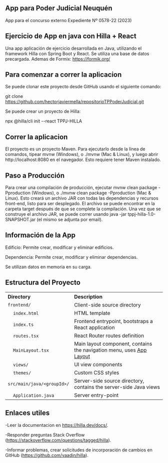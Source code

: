 ## App para Poder Judicial Neuquén

App para el concurso externo Expediente Nº 0578-22  (2023)

## Ejercicio de App en java con Hilla + React

Una app aplicación de ejercicio desarrollada en Java, utilizando el framework Hilla con Spring Boot y React. Se utiliza una base de datos precargada. Ademas de Formix: https://formik.org/


## Para comenzar a correr la aplicacion

Se puede clonar este proyecto desde GitHub usando el siguiente comando:

git clone https://github.com/hectorjaviermella/repositorioTPPoderJudicial.git

Se puede crear un proyecto de Hilla:

npx @hilla/cli init --react TPPJ-HILLA

## Correr la aplicacion

El proyecto es un proyecto Maven. Para ejecutarlo desde la línea de comandos, tipear mvnw (Windows), o ./mvnw (Mac & Linux), y luego abrir http://localhost:8080 en el navegador. Esto requiere tener Maven instalado.

## Paso a Producción

Para crear una compilación de producción, ejecutar mvnw clean package -Pproduction (Windows), o ./mvnw clean package -Pproduction (Mac & Linux). Esto creará un archivo JAR con todas las dependencias y recursos front-end, listo para ser desplegado. El archivo se puede encontrar en la carpeta target después de que se complete la compilación. Una vez que se construye el archivo JAR, se puede correr usando java -jar tppj-hilla-1.0-SNAPSHOT.jar (el mismo se adjunta por email).



## Información de la App

Edificio: Permite crear, modificar y eliminar edificios.

Dependencia: Permite crear, modificar y eliminar dependencias.

Se utilizan datos en memoria en su carga.


## Estructura del Proyecto

<table style="width:100%; text-align: left;">
  <tr><th>Directory</th><th>Description</th></tr>
  <tr><td><code>frontend/</code></td><td>Client-side source directory</td></tr>
  <tr><td>&nbsp;&nbsp;&nbsp;&nbsp;<code>index.html</code></td><td>HTML template</td></tr>
  <tr><td>&nbsp;&nbsp;&nbsp;&nbsp;<code>index.ts</code></td><td>Frontend 
entrypoint, bootstraps a React application</td></tr>
  <tr><td>&nbsp;&nbsp;&nbsp;&nbsp;<code>routes.tsx</code></td><td>React Router routes definition</td></tr>
  <tr><td>&nbsp;&nbsp;&nbsp;&nbsp;<code>MainLayout.tsx</code></td><td>Main 
layout component, contains the navigation menu, uses <a href="https://hilla.dev/docs/react/components/app-layout">
App Layout</a></td></tr>
  <tr><td>&nbsp;&nbsp;&nbsp;&nbsp;<code>views/</code></td><td>UI view 
components</td></tr>
  <tr><td>&nbsp;&nbsp;&nbsp;&nbsp;<code>themes/</code></td><td>Custom  
CSS styles</td></tr>
  <tr><td><code>src/main/java/&lt;groupId&gt;/</code></td><td>Server-side 
source directory, contains the server-side Java views</td></tr>
  <tr><td>&nbsp;&nbsp;&nbsp;&nbsp;<code>Application.java</code></td><td>Server entry-point</td></tr>
</table>

## Enlaces utiles

-Leer la documentacion en https://hilla.dev/docs/.

-Responder preguntas Stack Overflow (https://stackoverflow.com/questions/tagged/hilla).

-Informar problemas, crear solicitudes de incorporación de cambios en GitHub (https://github.com/vaadin/hilla).
